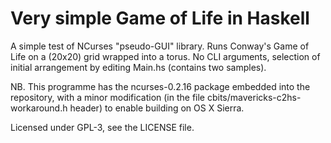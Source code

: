 Very simple Game of Life in Haskell
============================================

A simple test of NCurses "pseudo-GUI" library. Runs Conway's Game of Life on a (20x20) grid wrapped into a torus.
No CLI arguments, selection of initial arrangement by editing Main.hs (contains two samples).

NB. This programme has the ncurses-0.2.16 package embedded into the repository, with a minor modification (in the file cbits/mavericks-c2hs-workaround.h header) to 
enable building on OS X Sierra.

Licensed under GPL-3, see the LICENSE file.
